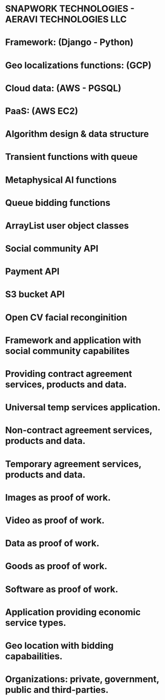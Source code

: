 # SNAPWORK TECHNOLOGIES - AERAVI TECHNOLOGIES LLC

# Framework: (Django - Python)
# Geo localizations functions: (GCP) 
# Cloud data: (AWS - PGSQL)
# PaaS: (AWS EC2)

# Algorithm design & data structure 
# Transient functions with queue
# Metaphysical AI functions 
# Queue bidding functions 
# ArrayList user object classes 
# Social community API
# Payment API
# S3 bucket API
# Open CV facial reconginition


# Framework and application with social community capabilites
# Providing contract agreement services, products and data. 
# Universal temp services application.
# Non-contract agreement services, products and data.
# Temporary agreement services, products and data.
# Images as proof of work.
# Video as proof of work.
# Data as proof of work.
# Goods as proof of work.
# Software as proof of work.
# Application providing economic service types.
# Geo location with bidding capabailities.
# Organizations: private, government, public and third-parties.



